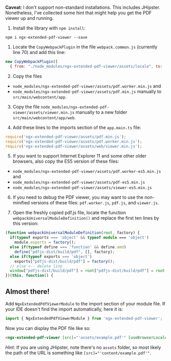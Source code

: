 **Caveat**: I don't support non-standard installations. This includes JHipster. Nonetheless, I've collected some hint that might help you get the PDF viewer up and running.

1. Install the library with `npm install`:

```batch
npm i ngx-extended-pdf-viewer --save
```


1. Locate the `CopyWebpackPlugin` in the file `webpack.common.js` (currently line 70) and add this line:

```javascript
new CopyWebpackPlugin([
  { from: "./node_modules/ngx-extended-pdf-viewer/assets/locale", to: 'content/assets/locale' },
```

2. Copy the files 
  - `node_modules/ngx-extended-pdf-viewer/assets/pdf.worker.min.js` and 
  - `node_modules/ngx-extended-pdf-viewer/assets/pdf.min.js` 
  manually to `src/main/webcontent/app`.

3. Copy the file `node_modules/ngx-extended-pdf-viewer/assets/viewer.min.js` manually to a new folder `src/main/webcontent/app/web`.

4. Add these lines to the imports section of the `app.main.ts` file:

```typescript
require('ngx-extended-pdf-viewer/assets/pdf.min.js');
require('ngx-extended-pdf-viewer/assets/pdf.worker.min.js');
require('ngx-extended-pdf-viewer/assets/web/viewer.min.js');
```

5. If you want to support Internet Explorer 11 and some other older browsers, also copy the ES5 version of these files:
  - `node_modules/ngx-extended-pdf-viewer/assets/pdf.worker-es5.min.js` and 
  - `node_modules/ngx-extended-pdf-viewer/assets/pdf-es5.min.js` 
  - `node_modules/ngx-extended-pdf-viewer/assets/viewer-es5.min.js`

6. If you need to debug the PDF viewer, you may want to use the non-minified versions of these files: `pdf.worker.js`, `pdf.js`, and `viewer.js`.

7. Open the freshly copied pdf.js file, locate the function `webpackUniversalModuleDefinition()` and replace the first ten lines by this version:

```typescript
(function webpackUniversalModuleDefinition(root, factory) {
  if(typeof exports === 'object' && typeof module === 'object')
    module.exports = factory();
  else if(typeof define === 'function' && define.amd)
    define("pdfjs-dist/build/pdf", [], factory);
  else if(typeof exports === 'object')
    exports["pdfjs-dist/build/pdf"] = factory();
  // else <-- delete line
  window["pdfjs-dist/build/pdf"] = root["pdfjs-dist/build/pdf"] = root.pdfjsLib = factory(); // <-- modified line
})(this, function() {
```

## Almost there!

Add `NgxExtendedPdfViewerModule` to the import section of your module file. If your IDE doesn't find
    the import automatically, here it is:

```typescript
import { NgxExtendedPdfViewerModule } from 'ngx-extended-pdf-viewer';
```

Now you can display the PDF file like so:

```html
<ngx-extended-pdf-viewer [src]="'assets/example.pdf'" [useBrowserLocale]="true"></ngx-extended-pdf-viewer>
```

_Hint:_ If you are using JHipster, note there's no `assets` folder, so most likely the path of the URL is something like `[src]="'content/example.pdf'"`.
